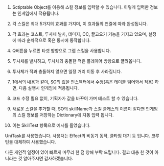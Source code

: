 1. Sctiptable Object를 이용해 스킬 정보를 입력할 수 있습니다. 이렇게 입력한 정보는 인게임에서 적용됩니다.
2. 각 스킬은 최대 5가지의 효과를 가지며, 이 효과들의 연결에 따라 완성됩니다.
3. 각 효과는 코스트, 투사체 발사, 데미지, CC, 끌고오기 기능을 가지고 있으며, 설정에 따라 순차적으로 혹은 동시에 동작합니다.

4. Q버튼을 누르면 타겟 방향으로 그랩 스킬을 사용합니다.
5. 투사체를 발사하고, 투사체와 충돌한 적은 플레이어 방향으로 끌려옵니다.
6. 투사체가 적과 충돌하지 않으면 일정 거리 이동 후 사라집니다.

7. 1에서의 내용과 같이, SO의 값을 인스펙터에서 수정(혹은 테이블 읽어와서 적용) 하면, 다음 실행시 인게임에 적용됩니다.
8. 코드 수정 필요 없이, 기획자가 값을 바꾸어 가며 테스트 할 수 있습니다.

9. 새로운 스킬을 추가할 때, SO의 skillName과 스킬 클래스의 이름이 같다면 인게임의 스킬 정보를 저장하는 Dictionary에 자동 입력 됩니다.
10. 이는 SkillTest 항목으로 예시를 들었습니다.





 UniTask를 사용했습니다.
 사용처는 Effect의 비동기 동작, 쿨타임 대기 등 입니다.
 코루틴을 대체하여 사용했습니다.

 
다른 개인적 일정이 있어 빠르게 마무리 한 점 양해 부탁 드립니다.
결코 대충 한 것이 아니라는 것 알아주시면 감사하곘습니다.



